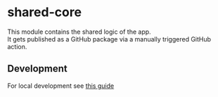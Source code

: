 # shared-core
This module contains the shared logic of the app.  
It gets published as a GitHub package via a manually triggered GitHub action.

## Development
For local development see [this guide](https://kmmbridge.touchlab.co/docs/spm/IOS_LOCAL_DEV_SPM)